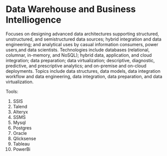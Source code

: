 # Data Warehouse and Business Intelliogence

Focuses on designing advanced data architectures supporting structured, unstructured, and semistructured data sources; hybrid integration and data engineering; and analytical uses by casual information consumers, power users,and data scientists. Technologies include databases (relational, columnar, in-memory, and NoSQL); hybrid data, application, and cloud integration; data preparation; data virtualization; descriptive, diagnostic, predictive, and prescriptive analytics; and on-premise and on-cloud deployments. Topics include data structures, data models, data integration workflow and data engineering, data integration, data preparation, and data virtualization.

Tools:
1. SSIS
2. Talend
3. Alteryx
4. SSMS
5. Mysql
6. Postgres
7. Oracle
8. Qlicksense
9. Tableau
10. PowerBi
